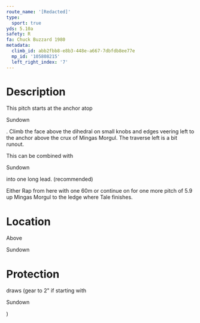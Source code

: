 ```yaml
---
route_name: '[Redacted]'
type:
  sport: true
yds: 5.10a
safety: R
fa: Chuck Buzzard 1980
metadata:
  climb_id: abb2fbb8-e8b3-448e-a667-7dbfdb8ee77e
  mp_id: '105808215'
  left_right_index: '7'
---
```

# Description
This pitch starts at the anchor atop

Sundown

. Climb the face above the dihedral on small knobs and edges veering left to the anchor above the crux of Mingas Morgul. The traverse left is a bit runout.

This can be combined with

Sundown

into one long lead. (recommended)

Either Rap from here with one 60m or continue on for one more pitch of 5.9 up Mingas Morgul to the ledge where Tale finishes.

# Location
Above

Sundown

# Protection
draws (gear to 2" if starting with

Sundown

)
